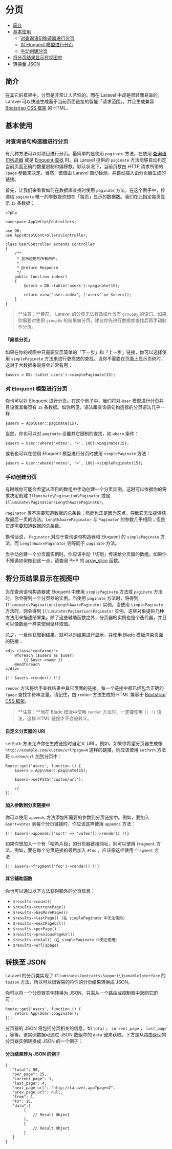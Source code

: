 # 分页

- [简介](#introduction)
- [基本使用](#basic-usage)
    - [对查询语句构造器进行分页](#paginating-query-builder-results)
    - [对 Eloquent 模型进行分页](#paginating-eloquent-results)
    - [手动创建分页](#manually-creating-a-paginator)
- [将分页结果显示在视图中](#displaying-results-in-a-view)
- [转换至 JSON](#converting-results-to-json)

<a name="introduction"></a>
## 简介

在其它的框架中，分页是非常让人苦恼的。而在 Laravel 中却是很轻而易举的。 Laravel 可以快速生成基于当前页面链接的智能「请求范围」，并且生成兼容 [Bootstrap CSS 框架](http://getbootstrap.com/) 的 HTML。

<a name="basic-usage"></a>
## 基本使用

<a name="paginating-query-builder-results"></a>
### 对查询语句构造器进行分页

有几种方法可以对项目进行分页。最简单的是使用 `paginate` 方法。在使用 [查询语句构造器](/docs/{{version}}/queries) 或是 [Eloquent 查找](/docs/{{version}}/eloquent) 时。由 Laravel 提供的 `paginate` 方法能够自动判定当前页面正确的数量限制和偏移数。默认状况下，当前页数由 HTTP 请求所带的 `?page` 参数来决定。当然，该值由 Laravel 自动检测，并自动插入由分页器生成的链接。

首先，让我们来看看如何在数据库查找时使用 `paginate` 方法。在这个例子中，传递给 `paginate` 唯一的参数是你想在「每页」显示的数据数。我们在此指定每页显示 `15` 条数据：

    <?php

    namespace App\Http\Controllers;

    use DB;
    use App\Http\Controllers\Controller;

    class UserController extends Controller
    {
        /**
         * 显示应用的所有用户。
         *
         * @return Response
         */
        public function index()
        {
            $users = DB::table('users')->paginate(15);

            return view('user.index', ['users' => $users]);
        }
    }

> **注意：**目前， Laravel 的分页无法有效操作含有 `groupBy` 的语句。如果你需要对使用 `groupBy` 的结果做分页，建议你先进行数据库查找后再手动制作分页。

#### 「简易分页」

如果在你的视图中只需要显示简单的「下一步」和「上一步」链接，你可以选择使用 `simplePaginate` 方法来进行更高效的查找。当你不需要在页面上显示页码时，这对于大数据来说将会非常有用：

    $users = DB::table('users')->simplePaginate(15);

<a name="paginating-eloquent-results"></a>
### 对 Eloquent 模型进行分页

你也可以对 Eloquent 进行分页。在这个例子中，我们将对 `User` 模型进行分页并且设置其每页有 `15` 条数据。如你所见，语法跟查询语句构造器的分页语法几乎一样：

    $users = App\User::paginate(15);

当然，你也可以对 `paginate` 设置其它限制的查找，如 `where` 条件：

    $users = User::where('votes', '>', 100)->paginate(15);

或者也可以在使用 Eloquent 模型进行分页时使用 `simplePaginate` 方法：

    $users = User::where('votes', '>', 100)->simplePaginate(15);

<a name="manually-creating-a-paginator"></a>
### 手动创建分页

有时候你可能会希望从项目的数组中手动创建一个分页实例。这时可以依据你的需求决定创建 `Illuminate\Pagination\Paginator` 或是 `Illuminate\Pagination\LengthAwarePaginator`。

`Paginator` 类不需要知道数据的总条数；然而也正是因为这点，导致它无法提供获取最后一页的方法。`LengthAwarePaginator` 与 `Paginator` 的参数几乎相同；但是它却需要知道数据的总条数。

换句话说， `Paginator` 对应于查询语句构造器和 Eloquent 的 `simplePaginate` 方法，而 `LengthAwarePaginator` 则等同于 `paginate` 方法。

当手动创建一个分页器实例时，你应该手动「切割」传递给分页器的数组。如果你不知道如何做到这一点，请查阅 PHP 的 [array_slice](http://php.net/manual/en/function.array-slice.php) 函数。

<a name="displaying-results-in-a-view"></a>
## 将分页结果显示在视图中

当在查询语句构造器或 Eloquent 中使用 `simplePaginate` 方法或 `paginate` 方法时，你会得到一个分页器的实例。当使用 `paginate` 方法时，将得到 `Illuminate\Pagination\LengthAwarePaginator` 实例。当使用 `simplePaginate` 方法时，则会得到 `Illuminate\Pagination\Paginator` 实例。这些对象提供几种方法用来描述结果集。除了这些辅助函数之外，分页器的实例也是个迭代器，并且可以像数组一样来使用循环取值。

总之，一旦你获取到结果，就可以对结果进行显示，并使用 [Blade 模板](/docs/{{version}}/blade)渲染页面的链接：

    <div class="container">
        @foreach ($users as $user)
            {{ $user->name }}
        @endforeach
    </div>

    {!! $users->render() !!}

`render` 方法将给予查找结果中其它页面的链接。每一个链接中都已经包含正确的 `?page` 查找字符串变量。请记住，由 `render` 方法生成的 HTML 兼容于 [Bootstrap CSS 框架](https://getbootstrap.com)。

> **注意：**当在 Blade 模版中使用 `render` 方法时，一定要使用 `{! !}` 语法，这样 HTML 链接才不会被转义。

#### 自定义分页器的 URI

`setPath` 方法允许你在生成链接时自定义 URI 。例如，如果你希望分页器生成像 `http://example.com/custom/url?page=N` 这样的链接，则应该使用 `setPath` 方法将 `custom/url` 加到分页中：

    Route::get('users', function () {
        $users = App\User::paginate(15);

        $users->setPath('custom/url');

        //
    });

#### 加入参数到分页链接中

你可以使用 `appends` 方法添加所需要的参数到分页链接中。例如，要加入 `&sort=votes` 到每个分页链接时，你应该这样使用 `appends` 方法：

    {!! $users->appends(['sort' => 'votes'])->render() !!}

如果你想加入一个有「哈希片段」的分页器链接网址，则可以使用 `fragment` 方法。例如，要在每个分页链接的最后加入 `#foo` ，应该像这样使用 `fragment` 方法：

    {!! $users->fragment('foo')->render() !!}

#### 其它辅助函数

你也可以通过以下方法获得额外的分页信息：

- `$results->count()`
- `$results->currentPage()`
- `$results->hasMorePages()`
- `$results->lastPage() (在 simplePaginate 中无法使用)`
- `$results->nextPageUrl()`
- `$results->perPage()`
- `$results->previousPageUrl()`
- `$results->total()（在 simplePaginate 中无法使用）`
- `$results->url($page)`

<a name="converting-results-to-json"></a>
## 转换至 JSON

Laravel 的分页类实现了 `Illuminate\Contracts\Support\JsonableInterface` 的 `toJson` 方法，所以可以很容易的将你的分页结果转换成 JSON。

你可以将一个分页器实例转换为 JSON，只需从一个路由或控制器中返回它即可：

    Route::get('users', function () {
        return App\User::paginate();
    });

分页器的 JSON 将包括分页相关的信息，如 `total` ， `current_page` ， `last_page` ，等等。该实例数据可通过 JSON 数组中的 `data` 键来获取。下方是从路由返回的分页器实例转换成 JSON 的一个例子：

#### 分页结果转为 JSON 的例子

    {
       "total": 50,
       "per_page": 15,
       "current_page": 1,
       "last_page": 4,
       "next_page_url": "http://laravel.app?page=2",
       "prev_page_url": null,
       "from": 1,
       "to": 15,
       "data":[
            {
                // Result Object
            },
            {
                // Result Object
            }
       ]
    }


